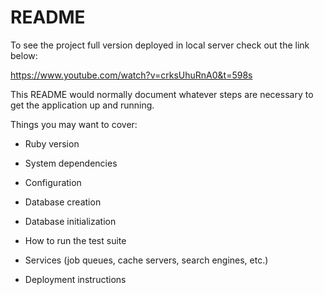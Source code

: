 # README


To see the project full version deployed in local server check out the link below:

https://www.youtube.com/watch?v=crksUhuRnA0&t=598s

This README would normally document whatever steps are necessary to get the
application up and running.

Things you may want to cover:

* Ruby version

* System dependencies

* Configuration

* Database creation

* Database initialization

* How to run the test suite

* Services (job queues, cache servers, search engines, etc.)

* Deployment instructions


